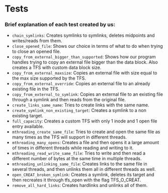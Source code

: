 # Tests

### Brief explanation of each test created by us:

- `chain_symlinks`: Creates symlinks to symlinks, deletes midpoints and writes/reads from them.
- `close_opened_file`: Shows our choice in terms of what to do when trying to close an opened file.
- `copy_from_external_bigger_than_supported`: Shows how our program handles trying to copy an external file bigger than the data block. Also creates a TFS with custom data block size.
- `copy_from_external_maxsize`: Copies an external file with size equal to the max size supported by the TFS.
- `copy_from_external_override`: Copies an external file to an already existing file in the TFS.
- `copy_from_external_to_symlink`: Copies an external file to an existing file through a symlink and then reads from the original file.
- `create_links_same_name`: Tries to create links with the same name.
- `create_symlink_non_existing_target`: Creates a symlink to a non existing target.
- `full_capacity`: Creates a custom TFS with only 1 inode and 1 open file entry available.
- `mthreading_create_same_file`: Tries to create and open the same file as many times as the TFS will support in different threads.
- `mthreading_many_opens`: Creates a file and then opens it a large amount of times in different threads while reading and writing to it.
- `mthreading_read_write_same_file`: Tries to write and then read a different number of bytes at the same time in multiple threads.
- `mthreading_unlinking_same_file`: Creates links to the same file in several threads, and then unlinks them all in different threads as well.
- `open_CREAT_broken_symlink`: Creates a symlink, deletes its target and then recreates it through tfs_open with the flag TFS_O_CREAT.
- `remove_all_hard_links`: Creates hardlinks and unlinks all of them.
